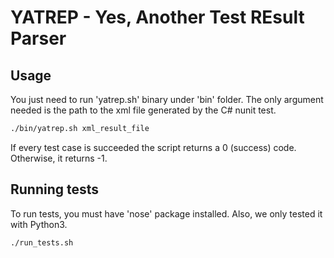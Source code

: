 # YATREP - Yes, Another Test REsult Parser

## Usage
You just need to run 'yatrep.sh' binary under 'bin' folder.
The only argument needed is the path to the xml file generated
by the C# nunit test.

```sh
./bin/yatrep.sh xml_result_file
```
If every test case is succeeded the script returns a 0 (success) code.
Otherwise, it returns -1.


## Running tests
To run tests, you must have 'nose' package installed. Also, we only
tested it with Python3.
```sh
./run_tests.sh
```
